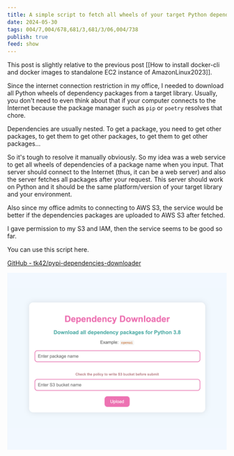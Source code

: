 ```yaml
---
title: A simple script to fetch all wheels of your target Python dependency packages to transfer to the S3 bucket
date: 2024-05-30
tags: 004/7,004/678,681/3,681/3/06,004/738
publish: true
feed: show
---
```

This post is slightly relative to the previous post [[How to install docker-cli and docker images to standalone EC2 instance of AmazonLinux2023]].

Since the internet connection restriction in my office, I needed to download all Python wheels of dependency packages from a target library. Usually, you don't need to even think about that if your computer connects to the Internet because the package manager such as `pip` or `poetry` resolves that chore. 

Dependencies are usually nested. To get a package, you need to get other packages, to get them to get other packages, to get them to get other packages...

So it's tough to resolve it manually obviously. So my idea was a web service to get all wheels of dependencies of a package name when you input.
That server should connect to the Internet (thus, it can be a web server) and also the server fetches all packages after your request.
This server should work on Python and it should be the same platform/version of your target library and your environment.

Also since my office admits to connecting to AWS S3, the service would be better if the dependencies packages are uploaded to AWS S3 after fetched.

I gave permission to my S3 and IAM, then the service seems to be good so far.

You can use this script here.

[GitHub - tk42/pypi-dependencies-downloader](https://github.com/tk42/pypi-dependencies-downloader/tree/main)

![](https://github.com/tk42/pypi-dependencies-downloader/blob/main/image.png?raw=true)
